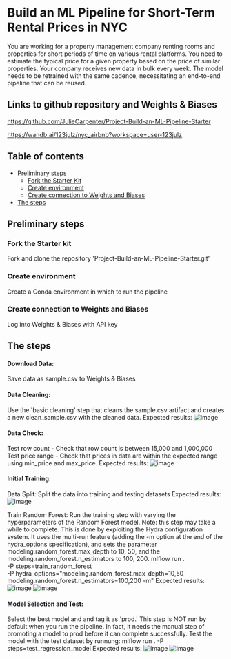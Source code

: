 # Build an ML Pipeline for Short-Term Rental Prices in NYC
You are working for a property management company renting rooms and properties for short periods of time on various rental platforms. You need to estimate the typical price for a given property based on the price of similar properties. Your company receives new data in bulk every week. The model needs to be retrained with the same cadence, necessitating an end-to-end pipeline that can be reused.

## Links to github repository and Weights & Biases
https://github.com/JulieCarpenter/Project-Build-an-ML-Pipeline-Starter

https://wandb.ai/123julz/nyc_airbnb?workspace=user-123julz

## Table of contents

- [Preliminary steps](#preliminary-steps)
  * [Fork the Starter Kit](#fork-the-starter-kit)
  * [Create environment](#create-environment)
  * [Create connection to Weights and Biases](#Create-connection-to-Weights-and-Biases)
- [The steps](#the-steps)

## Preliminary steps

### Fork the Starter kit
Fork and clone the repository 'Project-Build-an-ML-Pipeline-Starter.git'

### Create environment
Create a Conda environment in which to run the pipeline

### Create connection to Weights and Biases
Log into Weights & Biases with API key  

## The steps

#### Download Data: 
Save data as sample.csv to Weights & Biases

#### Data Cleaning:
Use the 'basic cleaning' step that cleans the sample.csv artifact and creates a new clean_sample.csv with the cleaned data.
Expected results:
![image](https://github.com/JulieCarpenter/Project-Build-an-ML-Pipeline-Starter/assets/108777878/a233b054-63f9-4730-b758-4b1d14b385ac)

#### Data Check:
Test row count - Check that row count is between 15,000 and 1,000,000
Test price range - Check that prices in data are within the expected range using min_price and max_price.
Expected results:
![image](https://github.com/JulieCarpenter/Project-Build-an-ML-Pipeline-Starter/assets/108777878/b9bceb11-e291-4d2d-924d-7aaf5a2dbc17)

#### Initial Training:
   Data Split:
   Split the data into training and testing datasets
   Expected results:
   ![image](https://github.com/JulieCarpenter/Project-Build-an-ML-Pipeline-Starter/assets/108777878/80bf50e1-fe16-4097-9ca7-e5ab2573afed)

   Train Random Forest:
   Run the training step with varying the hyperparameters of the Random Forest model. Note: this step may take a while to complete.
   This is done by exploiting the Hydra configuration system. It uses the multi-run feature (adding the -m option at the end of the hydra_options 
   specification), and sets the parameter modeling.random_forest.max_depth to 10, 50, and the modeling.random_forest.n_estimators to 100, 200.
     mlflow run . \
     -P steps=train_random_forest \
     -P hydra_options="modeling.random_forest.max_depth=10,50           modeling.random_forest.n_estimators=100,200 -m"
   Expected results:
   ![image](https://github.com/JulieCarpenter/Project-Build-an-ML-Pipeline-Starter/assets/108777878/355c82fb-5f8b-4db7-9dc5-4ad58d6649ef)
   ![image](https://github.com/JulieCarpenter/Project-Build-an-ML-Pipeline-Starter/assets/108777878/19cd82d4-b945-41bb-8314-c8168f40a442)

#### Model Selection and Test:
Select the best model and and tag it as 'prod.' This step is NOT run by default when you run the pipeline. In fact, it needs the manual step of promoting    a model to prod before it can complete successfully. 
   Test the model with the test dataset by runnung:
      mlflow run . -P steps=test_regression_model
   Expected results:
   ![image](https://github.com/JulieCarpenter/Project-Build-an-ML-Pipeline-Starter/assets/108777878/54aac75e-c113-47db-9e55-78668e12ba82)
   ![image](https://github.com/JulieCarpenter/Project-Build-an-ML-Pipeline-Starter/assets/108777878/321957f1-09cb-4bc2-a9d1-3a14f5f056fd)
   




   
    





